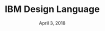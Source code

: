 ---
date: April 3, 2018
title: IBM Design Language
company: IBM
link: https://www.ibm.com/design/language/
image: images/systems/ibm-design-language.jpg
description: Use the IBM Design Language to create beautifully crafted products and enlightening user experiences.

---